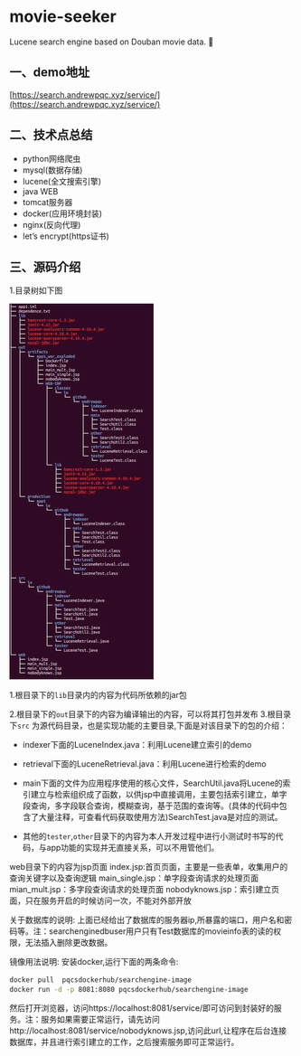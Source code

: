 # movie-seeker
Lucene search engine based on Douban movie data. :beers:

## 一、demo地址
[https://search.andrewpqc.xyz/service/](https://search.andrewpqc.xyz/service/)


## 二、技术点总结
- python网络爬虫
- mysql(数据存储)
- lucene(全文搜索引擎)
- java WEB
- tomcat服务器
- docker(应用环境封装)
- nginx(反向代理)
- let’s encrypt(https证书)

## 三、源码介绍
1.目录树如下图

![目录树](/images/screenshot.png)


1.根目录下的`lib`目录内的内容为代码所依赖的jar包

2.根目录下的`out`目录下的内容为编译输出的内容，可以将其打包并发布
3.根目录下`src` 为源代码目录，也是实现功能的主要目录,下面是对该目录下的包的介绍：
- indexer下面的LuceneIndex.java：利用Lucene建立索引的demo
- retrieval下面的LuceneRetrieval.java：利用Lucene进行检索的demo
- main下面的文件为应用程序使用的核心文件，SearchUtil.java将Lucene的索引建立与检索组织成了函数，以供jsp中直接调用，主要包括索引建立，单字段查询，多字段联合查询，模糊查询，基于范围的查询等。(具体的代码中包含了大量注释，可查看代码获取使用方法)SearchTest.java是对应的测试。

- 其他的`tester`,`other`目录下的内容为本人开发过程中进行小测试时书写的代码，与app功能的实现并无直接关系，可以不用管他们。

web目录下的内容为jsp页面
index.jsp:首页页面，主要是一些表单，收集用户的查询关键字以及查询逻辑
main_single.jsp：单字段查询请求的处理页面
mian_mult.jsp：多字段查询请求的处理页面
nobodyknows.jsp：索引建立页面，只在服务开启的时候访问一次，不能对外部开放

关于数据库的说明:
上面已经给出了数据库的服务器ip,所暴露的端口，用户名和密码等。注：searchenginedbuser用户只有Test数据库的movieinfo表的读的权限，无法插入删除更改数据。

镜像用法说明:
安装docker,运行下面的两条命令:
``` bash
docker pull  pqcsdockerhub/searchengine-image
docker run -d -p 8081:8080 pqcsdockerhub/searchengine-image
```
然后打开浏览器，访问https://localhost:8081/service/即可访问到封装好的服务。注：服务如果需要正常运行，请先访问http://localhost:8081/service/nobodyknows.jsp,访问此url,让程序在后台连接数据库，并且进行索引建立的工作，之后搜索服务即可正常运行。
